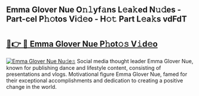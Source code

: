 ## Emma Glover Nue O𝚗𝚕yf𝚊ns L𝚎a𝚔ed N𝚞𝚍es - Part-ceI P𝚑𝚘tos Vi𝚍𝚎o - H𝚘𝚝 Part L𝚎a𝚔s vdFdT

# <h2><a href="http://kfblu9j.oniu.top/?m=Emma+Glover+Nue">🔗👉 🔴 Emma Glover Nue P𝚑ot𝚘𝚜 V𝚒d𝚎o</a></h2>

[![Emma Glover Nue Nu𝚍e𝚜](https://i.imgur.com/0qMVB7G.gif)](http://kfblu9j.oniu.top/?m=Emma+Glover+Nue)
Social media thought leader Emma Glover Nue, known for publishing dance and lifestyle content, consisting of presentations and vlogs. Motivational figure Emma Glover Nue, famed for their exceptional accomplishments and dedication to creating a positive change in the world.  

